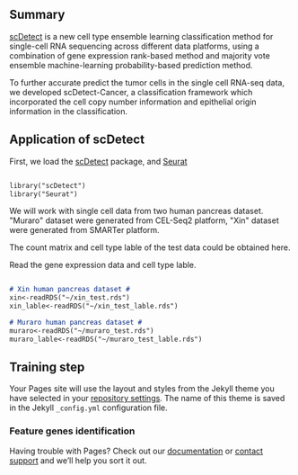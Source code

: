 ## Summary

[scDetect](https://github.com/IVDgenomicslab/scDetect/) is a new cell type ensemble learning classification method for single-cell RNA sequencing across different data platforms, using a combination of gene expression rank-based method and majority vote ensemble machine-learning probability-based prediction method.

To further accurate predict the tumor cells in the single cell RNA-seq data, we developed scDetect-Cancer, a classification framework which incorporated the cell copy number information and epithelial origin information in the classification.

## Application of scDetect

First, we load the [scDetect](https://github.com/IVDgenomicslab/scDetect/) package, and [Seurat](https://satijalab.org/seurat/install.html)

```markdown

library("scDetect")
library("Seurat")

```

We will work with single cell data from two human pancreas dataset. "Muraro" dataset were generated from CEL-Seq2 platform, "Xin" dataset were generated from SMARTer platform.

The count matrix and cell type lable of the test data could be obtained here.

Read the gene expression data and cell type lable.

```markdown

# Xin human pancreas dataset #
xin<-readRDS("~/xin_test.rds")
xin_lable<-readRDS("~/xin_test_lable.rds")

# Muraro human pancreas dataset #
muraro<-readRDS("~/muraro_test.rds")
muraro_lable<-readRDS("~/muraro_test_lable.rds")

```

## Training step

Your Pages site will use the layout and styles from the Jekyll theme you have selected in your [repository settings](https://github.com/IVDgenomicslab/scDetect.github.io/settings). The name of this theme is saved in the Jekyll `_config.yml` configuration file.

### Feature genes identification

Having trouble with Pages? Check out our [documentation](https://help.github.com/categories/github-pages-basics/) or [contact support](https://github.com/contact) and we’ll help you sort it out.
